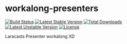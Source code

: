 # workalong-presenters
[![Build Status](https://travis-ci.org/bonsi/workalong-presenters.svg?branch=master)](https://travis-ci.org/bonsi/workalong-presenters)
[![Latest Stable Version](https://poser.pugx.org/bonsi/workalong-presenters/v/stable)](https://packagist.org/packages/bonsi/workalong-presenters) [![Total Downloads](https://poser.pugx.org/bonsi/workalong-presenters/downloads)](https://packagist.org/packages/bonsi/workalong-presenters) [![Latest Unstable Version](https://poser.pugx.org/bonsi/workalong-presenters/v/unstable)](https://packagist.org/packages/bonsi/workalong-presenters) [![License](https://poser.pugx.org/bonsi/workalong-presenters/license)](https://packagist.org/packages/bonsi/workalong-presenters)

Laracasts Presenter workalong XD

